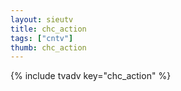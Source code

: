 ```yaml
--- 
layout: sieutv
title: chc_action
tags: ["cntv"]
thumb: chc_action
---
```

{% include tvadv key="chc_action" %}
